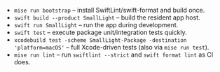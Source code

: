 - `mise run bootstrap` – install SwiftLint/swift-format and build once.
- `swift build --product SmallLight` – build the resident app host.
- `swift run SmallLight` – run the app during development.
- `swift test` – execute package unit/integration tests quickly.
- `xcodebuild test -scheme SmallLight-Package -destination 'platform=macOS'` – full Xcode-driven tests (also via `mise run test`).
- `mise run lint` – run `swiftlint --strict` and `swift format lint` as CI does.
